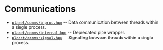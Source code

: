 # Communications

* [`planet/comms/inproc.hpp`](./inproc.hpp) -- Data communication between threads within a single process.
* [`planet/comms/internal.hpp`](./internal.hpp) -- Deprecated pipe wrapper.
* [`planet/comms/signal.hpp`](./signal.hpp) -- Signalling between threads within a single process.
